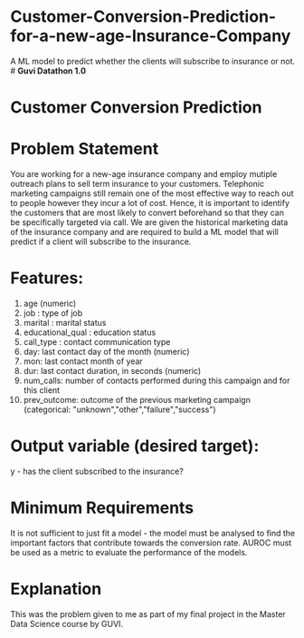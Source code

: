 # Customer-Conversion-Prediction-for-a-new-age-Insurance-Company
A ML model to predict whether the clients will subscribe to insurance or not.
                              # **Guvi Datathon 1.0**
# Customer Conversion Prediction

# **Problem Statement**
You are working for a new-age insurance company and employ mutiple outreach plans to sell term insurance to your customers. Telephonic marketing campaigns still remain one of the most effective way to reach out to people however they incur a lot of cost. Hence, it is important to identify the customers that are most likely to convert beforehand so that they can be specifically targeted via call. We are given the historical marketing data of the insurance company and are required to build a ML model that will predict if a client will subscribe to the insurance. 
 

# **Features:** 
1. age (numeric)
2. job : type of job
3. marital : marital status
4. educational_qual : education status
5. call_type : contact communication type
6. day: last contact day of the month (numeric)
7. mon: last contact month of year
8. dur: last contact duration, in seconds (numeric)
9. num_calls: number of contacts performed during this campaign and for this client 
10. prev_outcome: outcome of the previous marketing campaign (categorical: "unknown","other","failure","success")
# **Output variable (desired target):**
y - has the client subscribed to the insurance?


# **Minimum Requirements**
It is not sufficient to just fit a model - the model must be analysed to find the important factors that contribute towards the conversion rate. AUROC must be used as a metric to evaluate the performance of the models. 
        
# Explanation
This was the problem given to me as part of my final project in the Master Data Science course by GUVI.

